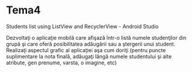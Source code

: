 # Tema4
Students list using ListView and RecyclerView - Android Studio

Dezvoltaţi o aplicaţie mobilă care afişază într-o listă numele studenţilor din grupă şi care oferă posibilitatea 
adăugării sau a ştergerii unui student. Realizaţi aspectul grafic al aplicaţiei aşa cum doriţi (pentru puncte suplimentare
la nota finală, adăugaţi lângă numele studentului şi alte atribute, gen prenume, varsta, o imagine, etc)
